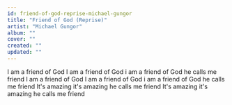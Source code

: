 ```yaml
---
id: friend-of-god-reprise-michael-gungor
title: "Friend of God (Reprise)"
artist: "Michael Gungor"
album: ""
cover: ""
created: ""
updated: ""
---
```


I am a friend of God I am a friend of God i am a friend of God he calls me friend
I am a friend of God I am a friend of God i am a friend of God he calls me friend
It's amazing it's amazing he calls me friend
It's amazing it's amazing he calls me friend